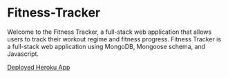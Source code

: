 # Fitness-Tracker

Welcome to the Fitness Tracker, a full-stack web application that allows users to track their workout regime and fitness progress. Fitness Tracker is a full-stack web application using MongoDB, Mongoose schema, and Javascript.




[Deployed Heroku App](https://shrouded-shore-00767.herokuapp.com/?id=614d2c9ad786b60016df9534)
